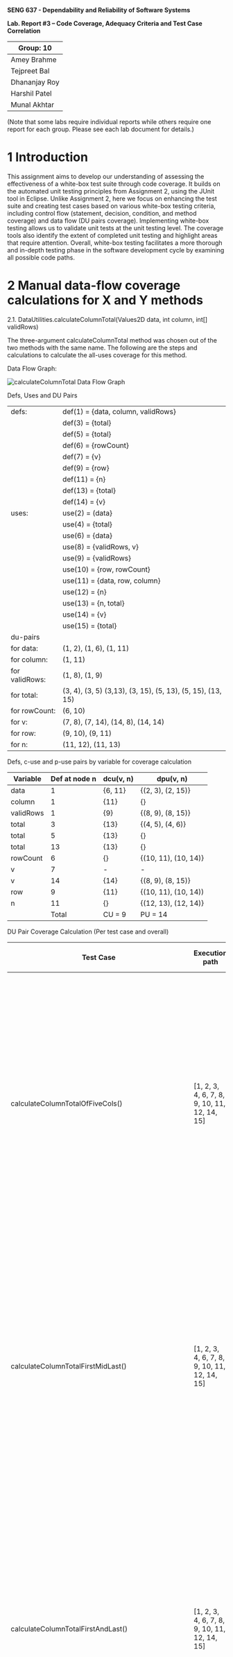 **SENG 637 - Dependability and Reliability of Software Systems**

**Lab. Report #3 – Code Coverage, Adequacy Criteria and Test Case Correlation**

| Group: 10       | 
|-----------------|
| Amey Brahme     |   
| Tejpreet Bal    |   
| Dhananjay Roy   |   
| Harshil Patel   |   
| Munal Akhtar    |   

(Note that some labs require individual reports while others require one report
for each group. Please see each lab document for details.)

# 1 Introduction

This assignment aims to develop our understanding of assessing the effectiveness of a white-box test suite through code coverage. It builds on the automated unit testing principles from Assignment 2, using the JUnit tool in Eclipse. Unlike Assignment 2, here we focus on enhancing the test suite and creating test cases based on various white-box testing criteria, including control flow (statement, decision, condition, and method coverage) and data flow (DU pairs coverage). Implementing white-box testing allows us to validate unit tests at the unit testing level. The coverage tools also identify the extent of completed unit testing and highlight areas that require attention. Overall, white-box testing facilitates a more thorough and in-depth testing phase in the software development cycle by examining all possible code paths.


# 2 Manual data-flow coverage calculations for X and Y methods

  2.1. DataUtilities.calculateColumnTotal(Values2D data, int column, int[] validRows)

  The three-argument calculateColumnTotal method was chosen out of the two methods with the same name. The following are
  the steps and calculations to calculate the all-uses coverage for this method.

  Data Flow Graph:

  <img src="media/calculateColumnTotalDataFlow.png" alt="calculateColumnTotal Data Flow Graph" />

Defs, Uses and DU Pairs

|                |                                                           |
| -------------- | ----------------------------------------------------------| 
| defs:          | def(1) = {data, column, validRows}                        |     
|                | def(3) = {total}                                          |
|                | def(5) = {total}                                          |
|                | def(6) = {rowCount}                                       |
|                | def(7) = {v}                                              |
|                | def(9) = {row}                                            |
|                | def(11) = {n}                                             |
|                | def(13) = {total}                                         |
|                | def(14) = {v}                                             |
| uses:          | use(2) = (data}                                           |
|                | use(4) = {total}                                          |
|                | use(6) = {data}                                           |
|                | use(8) = {validRows, v}                                   |
|                | use(9) = {validRows}                                      |
|                | use(10) = {row, rowCount}                                 |
|                | use(11) = {data, row, column}                             |
|                | use(12) = {n}                                             |
|                | use(13) = {n, total}                                      |
|                | use(14) = {v}                                             |
|                | use(15) = {total}                                         |
| du-pairs       |                                                           |
| for data:      | (1, 2), (1, 6), (1, 11)                                   |
| for column:    | (1, 11)                                                   |
| for validRows: | (1, 8), (1, 9)                                            |
| for total:     | (3, 4), (3, 5) (3,13), (3, 15), (5, 13), (5, 15), (13, 15) |
| for rowCount:  | (6, 10)                                                   |
| for v:         | (7, 8), (7, 14), (14, 8), (14, 14)                        |
| for row:       | (9, 10), (9, 11)                                          |
| for n:         | (11, 12), (11, 13)                                        |

Defs, c-use and p-use pairs by variable for coverage calculation

| Variable  | Def at node n | dcu(v, n) | dpu(v, n)            |
| --------- | ------------- | --------- | -------------------- |
| data      | 1             | {6, 11}   | {(2, 3), (2, 15)}    |
| column    | 1             | {11}      | {}                   |
| validRows | 1             | {9}       | {(8, 9), (8, 15)}    |
| total     | 3             | {13}      | {(4, 5), (4, 6)}     |
| total     | 5             | {13}      | {}                   |
| total     | 13            | {13}      | {}                   |
| rowCount  | 6             | {}        | {(10, 11), (10, 14)} |
| v         | 7             | -         | -                    |
| v         | 14            | {14}      | {(8, 9), (8, 15)}    |
| row       | 9             | {11}      | {(10, 11), (10, 14)) |
| n         | 11            | {}        | {(12, 13), (12, 14)} |
|           | Total         | CU = 9    | PU = 14              |

DU Pair Coverage Calculation (Per test case and overall)


| Test Case                                          | Execution path                                   | DU-pairs covered                                                                                                                                    | CUc + PUc                                                                                                                                               | CUf + PUf | All-uses Coverage |
| -------------------------------------------------- | ------------------------------------------------ | --------------------------------------------------------------------------------------------------------------------------------------------------- | ------------------------------------------------------------------------------------------------------------------------------------------------------- | --------- | ----------------- |
| calculateColumnTotalOfFiveCols()                   | [1, 2, 3, 4, 6, 7, 8, 9, 10, 11, 12, 14, 15]     | (1, 2), (1, 6), (1, 8), (1, 9), (1, 11), (3, 4), (3, 13), (3, 15), (6, 10), (7, 8), (7, 14), (14, 8), (14, 14), (9, 10), (9, 11), (11, 12),         | {6, 11}, {11}, {9}, {13}, {13}, {14}, {11}, (2, 3),( 8, 9), (8, 15), (4, 6) (10, 11), (10, 14), (8, 9), (8, 15), (10, 11), (10, 14), (12, 14)           | (4, 5)    | 86%               |
| calculateColumnTotalFirstMidLast()                 | [1, 2, 3, 4, 6, 7, 8, 9, 10, 11, 12, 14, 15]     | (1, 2), (1, 6), (1, 8), (1, 9), (1, 11), (3, 4), (3, 13), (3, 15), (6, 10),(7, 8), (7, 14), (14, 8), (14, 14), (9, 10), (9, 11), (11, 12),          | {6, 11}, {11}, {9}, {13}, {13}, {14}, {11}, (2, 3),( 8, 9), (8, 15), (4, 6) (10, 11), (10, 14), (8, 9), (8, 15), (10, 11), (10, 14), (12, 14)           | (4, 5)    | 86%               |
| calculateColumnTotalFirstAndLast()                 | [1, 2, 3, 4, 6, 7, 8, 9, 10, 11, 12, 14, 15]     | (1, 2), (1, 6), (1, 8), (1, 9), (1, 11), (3, 4), (3, 13), (3, 15), (6, 10),(7, 8), (7, 14), (14, 8), (14, 14), (9, 10), (9, 11), (11, 12),          | {6, 11}, {11}, {9}, {13}, {13}, {14}, {11}, (2, 3),( 8, 9), (8, 15), (4, 6) (10, 11), (10, 14), (8, 9), (8, 15), (10, 11), (10, 14), (12, 14)           | (4, 5)    | 86%               |
| calculateColumnTotalOutOfRangeIndex()              | [1, 2, 3, 4, 6, 7, 8, 9, 10, 11, 12, 14, 15]     | (1, 2), (1, 6), (1, 8), (1, 9), (1, 11), (3, 4), (3, 13), (3, 15), (6, 10),(7, 8), (7, 14), (14, 8), (14, 14), (9, 10), (9, 11), (11, 12),          | {6, 11}, {11}, {9}, {13}, {13}, {14}, {11}, (2, 3),( 8, 9), (8, 15), (4, 6) (10, 11), (10, 14), (8, 9), (8, 15), (10, 11), (10, 14), (12, 14)           | (4, 5)    | 86%               |
| calculateColumnTotalMaxRowIndex()                  | [1, 2, 3, 4, 6, 7, 8, 9, 10, 11, 12, 14, 15]     | (1, 2), (1, 6), (1, 8), (1, 9), (1, 11), (3, 4), (3, 13), (3, 15), (6, 10),(7, 8), (7, 14), (14, 8), (14, 14), (9, 10), (9, 11), (11, 12), (11, 13) | {6, 11}, {11}, {9}, {13}, {13}, {14}, {11}, (2, 3),( 8, 9), (8, 15), (4, 6) (10, 11), (10, 14), (8, 9), (8, 15), (10, 11), (10, 14), (12, 14)           | (4, 5)    | 86%               |
| calculateColumnTotalMaxRowMaxColIndexes()          | [1, 2, 3, 4, 6, 7, 8, 9, 10, 11, 12, 14, 15]     | (1, 2), (1, 6), (1, 8), (1, 9), (1, 11), (3, 4), (3, 13), (3, 15), (6, 10),(7, 8), (7, 14), (14, 8), (14, 14), (9, 10), (9, 11), (11, 12), (11, 13) | {6, 11}, {11}, {9}, {13}, {13}, {14}, {11}, (2, 3),( 8, 9), (8, 15), (4, 6) (10, 11), (10, 14), (8, 9), (8, 15), (10, 11), (10, 14), (12, 14)           | (4, 5)    | 86%               |
| calculateColumnTotalWithOneNullValueAllRowsValid() | [1, 2, 3, 4, 6, 7, 8, 9, 10, 11, 12, 13, 14, 15] | (1, 2), (1, 6), (1, 8), (1, 9), (1, 11), (3, 4), (3, 13), (3, 15), (6, 10),(7, 8), (7, 14), (14, 8), (14, 14), (9, 10), (9, 11), (11, 12), (11, 13) | {6, 11}, {11}, {9}, {13}, {13}, {14}, {11}, (2, 3),( 8, 9), (8, 15), (4, 6) (10, 11), (10, 14), (8, 9), (8, 15), (10, 11), (10, 14), (12, 13), (12, 14) | (4, 5)    | 91%               |
| calculateColumnTotalWithTwoNullValueAllRowsValid() | [1, 2, 3, 4, 6, 7, 8, 9, 10, 11, 12, 13, 14, 15] | (1, 2), (1, 6), (1, 8), (1, 9), (1, 11), (3, 4), (3, 13), (3, 15), (6, 10),(7, 8), (7, 14), (14, 8), (14, 14), (9, 10), (9, 11), (11, 12), (11, 13) | {6, 11}, {11}, {9}, {13}, {13}, {14}, {11}, (2, 3),( 8, 9), (8, 15), (4, 6) (10, 11), (10, 14), (8, 9), (8, 15), (10, 11), (10, 14), (12, 13), (12, 14) | (4, 5)    | 91%               |
| calculateColumnTotalWithSingleNullValue()          | [1, 2, 3, 4, 6, 7, 8, 9, 10, 11, 12, 14, 15]     | (1, 2), (1, 6), (1, 8), (1, 9), (1, 11), (3, 4), (3, 13), (3, 15), (6, 10), (7, 8), (7, 14), (14, 8), (14, 14), (9, 10), (9, 11), (11, 12)          | {6, 11}, {11}, {9}, {13}, {13}, {14}, {11}, (2, 3),( 8, 9), (8, 15), (4, 6) (10, 11), (10, 14), (8, 9), (8, 15), (10, 11), (10, 14), (12, 13)           | (4, 5)    | 91%               |
| calculateColumnTotalWithNoValidRows()              | [1, 2, 3, 4, 6, 7, 8, 15]                        | (1, 2), (1, 6), (1, 8), (3, 4), (3, 15), (7, 8)                                                                                                     | {6}, (2, 3), (8, 15), (4, 6), (8, 15)                                                                                                                   | (4, 5)    | 24%               |
| calculateColumnTotalWithNullDataArgument()         | [1, 2, 15]                                       | (1, 2)                                                                                                                                              | (2, 15)                                                                                                                                                 | (4, 5)    | 5%                |

Overall coverage:

CUc + PUc = 21

CU + PU = 23

CUf + PUf = 1

All Uses Coverage = 95%


2.2. Range.expandToInclude(Range range, double value)

Class: Range
Function: ExpandToInclude: The following are
the steps and calculations to calculate the all-uses coverage for this method.

<img src="media/ControlFlowDiagram.png" alt="ExpandToInclude Data Flow Graph" width="560"/>

Defs, user and du-pairs

| defs:         | def(1) = {range, value}                             |
| ------------- | --------------------------------------------------- |
| uses:         | use(2) = {range}                                    |
|               | use(3) = {range}                                    |
|               | use(4) = {range, value}                             |
|               | use(5) = {range, value}                             |
|               | use(6) = {range.value}                              |
|               | use(7) = {range.value}                              |
|               | use(8) = {range}                                    |
| du-pairs:     | for range: (1,2), (1,3), (1,4), (1,5), (1,6), (1,8) |
|               | For value: (1,4), (1,5), (1,6)                      |
| DataUtilities | getCumulativePercentages()                          |

Du-pari coverage calculatino per test case

| Variable | Def at node (n) | dcu(v,n)     | dpu(v,n)                                   |
| -------- | --------------- | ------------ | ------------------------------------------ |
| range    | 1               | {3, 5, 7, 8} | {(2,3), (2,4), (4,5), (4,6), (6,7), (6,8)} |
| value    | 1               | {5, 7}       | {(4,5), (4,6), (6,7), (6,8)}               |
|          |                 | CU = 6       | PU = 10                                    |

| Test Case                                       | Execution path  | DU-pairs covered   | Cuc + Puc                                   | All-uses Coverage |
| ----------------------------------------------- | --------------- | ------------------ | ------------------------------------------- | ----------------- |
| expandToIncludeWithInputBLB()                   | [1, 2, 4, 5]    | (1,2), (1,4)       | {5}, {5}, (2,4), (4,5), (4,5)               | 31.25%            |
| expandToIncludeWithInputLB()                    | [1, 2, 4, 6, 8] | (1,2), (1,4),(1,6) | {8}, (2,4), (4,6), (4,6), (6,8), (6,8)      | 37.50%            |
| expandToIncludeWithInputALB()                   | [1, 2, 4, 6, 8] | (1,2), (1,4),(1,6) | {8}, (2,4), (4,6), (4,6), (6,8), (6,8)      | 37.50%            |
| expandToIncludeWithInputBUB()                   | [1, 2, 4, 6, 8] | (1,2), (1,4),(1,6) | {8}, (2,4), (4,6), (4,6), (6,8), (6,8)      | 37.50%            |
| expandToIncludeWithInputUB()                    | [1, 2, 4, 6, 8] | (1,2), (1,4),(1,6) | {8}, (2,4), (4,6), (4,6), (6,8), (6,8)      | 37.50%            |
| expandToIncludeWithInputAUB()                   | [1, 2, 4, 6, 7] | (1,2), (1,4),(1,6) | {7}, {7}, (2,4), (4,6), (4,6), (6,7), (6,7) | 43.77%            |
| expandToIncludeWithInputOneMoreNominalValue()   | [1, 2, 4, 6, 8] | (1,2), (1,4),(1,6) | {8}, (2,4), (4,6), (4,6), (6,8), (6,8)      | 37.50%            |
| expandToIncludeWithInputOneLessNominalValue()   | [1, 2, 4, 6, 8] | (1,2), (1,4),(1,6) | {8}, (2,4), (4,6), (4,6), (6,8), (6,8)      | 37.50%            |
| expandToIncludeWithInputNominalValue()          | [1, 2, 4, 6, 8] | (1,2), (1,4),(1,6) | {8}, (2,4), (4,6), (4,6), (6,8), (6,8)      | 37.50%            |
| expandToIncludeWithNullRangeInputNominalValue() | [1, 2, 3]       | (1,2)              | {3}, (2,3)                                  | 12.50%            |

Total

Cuc + PUc = 16

CU + PU = 16

All-uses coverage = 100%


# 3 A detailed description of the testing strategy for the new unit test


The overarching testing approach for this assignment involved utilizing EclEmma on the initial set of Assignment 2 tests designed for the source code within the Assignment 3 artifacts. Upon obtaining coverage results for the 'before' state from the code coverage tool, we proceeded to enhance or supplement the existing tests for the selected 10 methods identified in Assignment 2. These methods are: 

Range

- `expandToInclude(Range range, double value)`
- `expand(Range range, double lowerMargin, double upperMargin)`
- `intersects(double b0, double b1)`
- `shift(Range base, double delta, boolean allowsZeroCrossing)`
- `scale(Range base, double factor)`

DataUtilities

- `calculateColumnTotal(Values2D data, int column, int[] validRows)`
- `calculateRowTotal(Values2D data, int row, int[] validCols)`
- `createNumberArray(double[] data)`
- `createNumberArray2D(double[][] data)`
- `getCumulativePercentages(KeyedValues data)`

The following is the list of new methods covered.

Range

- `combine(Range range1, Range range2)`
- `combineIgnoringNaN(Range range1, Range range2)`
- `constrain(double value)`
- `contains(double value)`
- `equals(Object obj)`
- `getCentralValue()`
- `getLength()`
- `getLowerBound()`
- `getUpperBound()`
- `hashCode()`
- `intersects(Range range)`
- `isNaNRange()`
- `shift(Range base, double delta)`

DataUtilities

- `calculateColumnTotal(Values2D data, int column)`
- `calculateRowTotal(Values2D data, int row)`
- `clone(double[][] source)`
- `equal(double[][] a, double[][] b)`

The overarching strategy employed during the creation of new unit tests involved a systematic process. We initiated by running the code coverage tool, visually analyzing the coverage results, and subsequently crafting a test that targeted a line, branch, or condition lacking coverage. Following the development of a new unit test, we reran the code coverage tool to assess the impact of the test on coverage. Test development for a specific method concluded once satisfactory coverage was achieved for that method. Similarly, unit test writing for an entire class was deemed complete upon achieving overall coverage for the class. Periodic revisions to unit tests were undertaken as necessary.

# 4 A high level description of five selected test cases you have designed using coverage information, and how they have increased code coverage

1. `expandTestNegativeLB_LowerBoundUM_LowerGreaterThanUpper()`

Before the unit test was written, the following were the coverage metrics (line, branch and method coverage, as well as
instruction and complexity) from EclEmma.

| Coverage Measure | Coverage (%) |
| ---------------- | ------------ |
| Line:            | 75%          |
| Branch:          | 50%          |
| Method:          | 100%         |
| Instruction:     | 75%          |
| Complexity:      | 50%          |

In the original source code for the `expand(Range range, double lowerMargin, double upperMargin)`, lines 355-358 had
missing line coverage and condition/branch coverage. In this case, all previous test cases had tested the `lower <= upper` branch

```java
        if (lower > upper) {
            lower = lower / 2.0 + upper / 2.0;
            upper = lower;
        }
```

This new test case covers this path by expanding a unit range with a large negative lower bound value (-1.1) and then
applying this range to an existing range of (-10, 10).

The new coverage metrics are as follows.

| Coverage Measure | Coverage (%) |
| ---------------- | ------------ |
| Line:            | 100%         |
| Branch:          | 100%         |
| Method:          | 100%         |
| Instruction:     | 100%         |
| Complexity:      | 100%         |

2. `expandToIncludeWithNullRangeInputNominalValue()`
Before the unit test was written, the following were the coverage metrics (line, branch and method coverage, as well as
instruction and complexity) from EclEmma.

| Coverage Measure | Coverage (%) |
|------------------|--------------|
| Line:            | 85.7%        |
| Branch:          | 83.3%        |
| Method:          | 100%         |
| Instruction:     | 82.4%        |
| Complexity:      | 75.0%        |

We already met the recommended minimum branch coverage of 70% for the `expandToInclude(Range range, double value)` method. 
However, we failed to test the first boundary value in the method (see java code below for method) i.e a null range input.

```java
.......
        if (range == null) {
        return new Range(value, value);
        }
        ........
```
So, we added a new test case, `expandToIncludeWithNullRangeInputNominalValue()` that takes a null Range and a nominal 
value (0) as argument, considering a setUp Range value of (-10, 10). The result was a Range value of (0, 0) which is accurate.

The new coverage metrics are as follows.

| Coverage Measure | Coverage (%)  |
|------------------|---------------|
| Line:            | 100%          |
| Branch:          | 100%          |
| Method:          | 100%          |
| Instruction:     | 100%          |
| Complexity:      | 100%          |


3. `calculateRowTotalWithNegativeColumnCount()`
Before the unit test was written, the following were the coverage metrics (line, branch and method coverage, as well as
instruction and complexity) from EclEmma.

| Coverage Measure | Coverage (%) |
|------------------|--------------|
| Line:            | 91.7%        |
| Branch:          | 87.5%        |
| Method:          | 100%         |
| Instruction:     | 95.1%        |
| Complexity:      | 80%          |

We already met the recommended minimum branch coverage of 70% for the `calculateRowTotal(Values2D data, int row, int[] validCols)` 
method. However, we failed to test the boundary value for a column count less than zero in the method 
(see java code below for the details) i.e a negative column count.

```java
..............
        int colCount = data.getColumnCount();
        if (colCount < 0){
        total = 0.0;
        }
        .................

```
So, we added a new test case, `calculateRowTotalWithNegativeColumnCount()` that takes into account a negative column count.
The `int[] validCols` argument provided is a negative number which interprets to a column count less than 0.0, hence
total = 0.0 and returns a total row value for the specified column as zero.

The new coverage metrics are as follows.

| Coverage Measure | Coverage (%)  |
|------------------|---------------|
| Line:            | 100%          |
| Branch:          | 100%          |
| Method:          | 100%          |
| Instruction:     | 100%          |
| Complexity:      | 100%          |


4. `testingUpperBound()`

Before the unit test was written, the following were the coverage metrics (line, branch and method coverage, as well as
instruction and complexity) from EclEmma.

| Coverage Measure | Coverage (%) |
| ---------------- | ------------ |
| Line:            | 40%          |
| Branch:          | 50%          |
| Method:          | 100%         |
| Instruction:     | 40%          |
| Complexity:      | 50%          |

In the original source code for this method was not covered at all. It exists in the code as a helper method from line 104-110. To include this methods in a
test, it was not possible to simply call the function with wrong values to see if it throws an exception. The upper limit had to be manually
set with a wrong value after the Range object has been initialized with right values. To do this, we added a new method called setUpper() at lines 489-491.

```java
    @Test(expected=IllegalArgumentException.class)
    public void testingUpperBound() {
    	testRange6.setUpper(1.0);
    	testRange6.getUpperBound();
    }
// New function defined to test "getUpperBound()"
        public void setUpper(double value){
    	this.upper = value;
    }
```

This new test case covers this path by introducing a upper bound value (1.0) that is lower than the lower bound of range (2.0,4.0). The new coverage metrics are as follows.

| Coverage Measure | Coverage (%) |
| ---------------- | ------------ |
| Line:            | 100%         |
| Branch:          | 100%         |
| Method:          | 100%         |
| Instruction:     | 100%         |
| Complexity:      | 100%         |

5. `testIsNaNRangeBothNaN()`
This testcase as shown below tests a `Range` type object to determine if it contains a `NaN` value. 
The method under test is `isNaNRange()`. It returns true if the `Range` object has `NaN` at lower or upper boundary. 
This testcase tests a `Range` object that has both upper and lower boundary values as `NaN` to ensure full coverage of branches in the method.
To arrive that decision, we measured the coverage of the method from the previous lab, and it was 0%. Upon carefully inspecting the coverage
information for `isNaNRange` we figured out that the return statement wasn't covered.
After writing the required testcases, we got all coverage for the method to be 100%.
```java
    @Test
    public void testIsNaNRangeBothNaN() {
    	Range range = new Range(Double.NaN, Double.NaN);
    	assertTrue(range + " is not a NaNRange.", range.isNaNRange());
    }
```


# 5 A detailed report of the coverage achieved of each class and method (a screen shot from the code cover results in green and red color would suffice)

Text…

# 6 Pros and Cons of coverage tools used and Metrics you report

Text…

# 7 A comparison on the advantages and disadvantages of requirements-based test generation and coverage-based test generation.

Text…

# 8 A discussion on how the team work/effort was divided and managed

Text…

# 9 Any difficulties encountered, challenges overcome, and lessons learned from performing the lab

Text…

# 10 Comments/feedback on the lab itself

Text…
